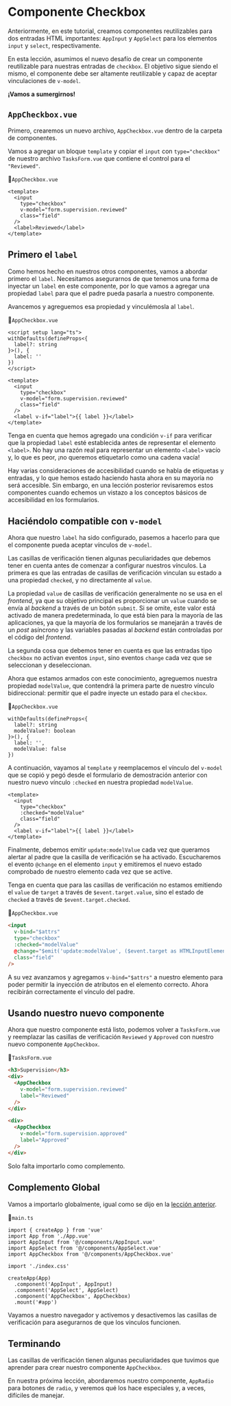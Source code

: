 # Componente Checkbox

Anteriormente, en este tutorial, creamos componentes reutilizables para dos entradas HTML importantes: `AppInput` y `AppSelect` para los elementos `input` y `select`, respectivamente.

En esta lección, asumimos el nuevo desafío de crear un componente reutilizable para nuestras entradas de `checkbox`. El objetivo sigue siendo el mismo, el componente debe ser altamente reutilizable y capaz de aceptar vinculaciones de `v-model`.

**¡Vamos a sumergirnos!**

## `AppCheckbox.vue`

Primero, crearemos un nuevo archivo, `AppCheckbox.vue` dentro de la carpeta de componentes.

Vamos a agregar un bloque `template` y copiar el `input` con `type="checkbox"` de nuestro archivo `TasksForm.vue` que contiene el control para el `"Reviewed"`.

📃`AppCheckbox.vue`
```vue
<template>
  <input
    type="checkbox"
    v-model="form.supervision.reviewed"
    class="field"
  />
  <label>Reviewed</label>
</template>
```

## Primero el `label`

Como hemos hecho en nuestros otros componentes, vamos a abordar primero el `label`. Necesitamos asegurarnos de que tenemos una forma de inyectar un `label` en este componente, por lo que vamos a agregar una propiedad `label` para que el padre pueda pasarla a nuestro componente.

Avancemos y agreguemos esa propiedad y vinculémosla al `label`.

📃`AppCheckbox.vue`
```vue{3,5,15}
<script setup lang="ts">
withDefaults(defineProps<{
  label?: string  
}>(), {
  label: ''  
})
</script>

<template>
  <input
    type="checkbox"
    v-model="form.supervision.reviewed"
    class="field"
  />
  <label v-if="label">{{ label }}</label>
</template>

```

Tenga en cuenta que hemos agregado una condición `v-if` para verificar que la propiedad `label` esté establecida antes de representar el elemento `<label>`. No hay una razón real para representar un elemento `<label>` vacío y, lo que es peor, ¡no queremos etiquetarlo como una cadena vacía!

Hay varias consideraciones de accesibilidad cuando se habla de etiquetas y entradas, y lo que hemos estado haciendo hasta ahora en su mayoría no será accesible. Sin embargo, en una lección posterior revisaremos estos componentes cuando echemos un vistazo a los conceptos básicos de accesibilidad en los formularios.

## Haciéndolo compatible con `v-model`

Ahora que nuestro `label` ha sido configurado, pasemos a hacerlo para que el componente pueda aceptar vínculos de `v-model`.

Las casillas de verificación tienen algunas peculiaridades que debemos tener en cuenta antes de comenzar a configurar nuestros vínculos. La primera es que las entradas de casillas de verificación vinculan su estado a una propiedad `checked`, y no directamente al `value`.

La propiedad `value` de casillas de verificación generalmente no se usa en el _frontend_, ya que su objetivo principal es proporcionar un `value` cuando se envía al _backend_ a través de un botón `submit`. Si se omite, este valor está activado de manera predeterminada, lo que está bien para la mayoría de las aplicaciones, ya que la mayoría de los formularios se manejarán a través de un _post_ asíncrono y las variables pasadas al _backend_ están controladas por el código del _frontend_.

La segunda cosa que debemos tener en cuenta es que las entradas tipo `checkbox` no activan eventos `input`, sino eventos `change` cada vez que se seleccionan y deseleccionan.

Ahora que estamos armados con este conocimiento, agreguemos nuestra propiedad `modelValue`, que contendrá la primera parte de nuestro vínculo bidireccional: permitir que el padre inyecte un estado para el `checkbox`.

📃`AppCheckbox.vue`
```ts{3,6}
withDefaults(defineProps<{
  label?: string
  modelValue?: boolean 
}>(), {
  label: '',
  modelValue: false
})
```

A continuación, vayamos al `template` y reemplacemos el vínculo del `v-model` que se copió y pegó desde el formulario de demostración anterior con nuestro nuevo vínculo `:checked` en nuestra propiedad `modelValue`.

```vue{4}
<template>
  <input
    type="checkbox"
    :checked="modelValue"
    class="field"
  />
  <label v-if="label">{{ label }}</label>
</template>
```

Finalmente, debemos emitir `update:modelValue` cada vez que queramos alertar al padre que la casilla de verificación se ha activado. Escucharemos el evento `@change` en el elemento `input` y emitiremos el nuevo estado comprobado de nuestro elemento cada vez que se active.

Tenga en cuenta que para las casillas de verificación no estamos emitiendo el `value` de `target` a través de `$event.target.value`, sino el estado de `checked` a través de `$event.target.checked`.

📃`AppCheckbox.vue`
```html
<input
  v-bind="$attrs"
  type="checkbox"
  :checked="modelValue"
  @change="$emit('update:modelValue', ($event.target as HTMLInputElement).checked)"
  class="field"
/>
```

A su vez avanzamos y agregamos `v-bind="$attrs"` a nuestro elemento para poder permitir la inyección de atributos en el elemento correcto. Ahora recibirán correctamente el vínculo del padre.

## Usando nuestro nuevo componente

Ahora que nuestro componente está listo, podemos volver a `TasksForm.vue` y reemplazar las casillas de verificación `Reviewed` y `Approved` con nuestro nuevo componente `AppCheckbox`.

📃`TasksForm.vue`
```html
<h3>Supervision</h3>
<div>
  <AppCheckbox
    v-model="form.supervision.reviewed"
    label="Reviewed"
  />
</div>

<div>
  <AppCheckbox
    v-model="form.supervision.approved"
    label="Approved"
  />
</div>
```

Solo falta importarlo como complemento.

## Complemento Global

Vamos a importarlo globalmente, igual como se dijo en la [lección anterior](../guide/importing-components.html).

📃`main.ts`
```ts{5,12}
import { createApp } from 'vue'
import App from './App.vue'
import AppInput from '@/components/AppInput.vue'
import AppSelect from '@/components/AppSelect.vue'
import AppCheckbox from '@/components/AppCheckbox.vue'

import './index.css'

createApp(App)
  .component('AppInput', AppInput)
  .component('AppSelect', AppSelect)
  .component('AppCheckbox', AppCheckbox)
  .mount('#app')
```

Vayamos a nuestro navegador y activemos y desactivemos las casillas de verificación para asegurarnos de que los vínculos funcionen.

## Terminando

Las casillas de verificación tienen algunas peculiaridades que tuvimos que aprender para crear nuestro componente `AppCheckbox`.

En nuestra próxima lección, abordaremos nuestro componente, `AppRadio` para botones de `radio`, y veremos qué los hace especiales y, a veces, difíciles de manejar.

